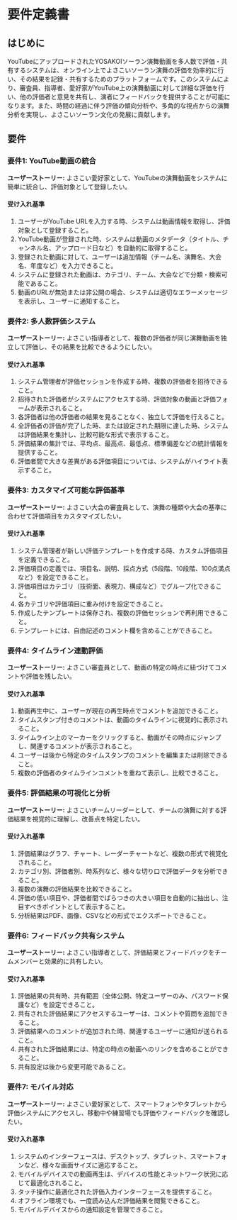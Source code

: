 # 要件定義書

## はじめに

YouTubeにアップロードされたYOSAKOIソーラン演舞動画を多人数で評価・共有するシステムは、オンライン上でよさこいソーラン演舞の評価を効率的に行い、その結果を記録・共有するためのプラットフォームです。このシステムにより、審査員、指導者、愛好家がYouTube上の演舞動画に対して詳細な評価を行い、他の評価者と意見を共有し、演者にフィードバックを提供することが可能になります。また、時間の経過に伴う評価の傾向分析や、多角的な視点からの演舞分析を実現し、よさこいソーラン文化の発展に貢献します。

## 要件

### 要件1: YouTube動画の統合

**ユーザーストーリー:** よさこい愛好家として、YouTubeの演舞動画をシステムに簡単に統合し、評価対象として登録したい。

#### 受け入れ基準

1. ユーザーがYouTube URLを入力する時、システムは動画情報を取得し、評価対象として登録すること。
2. YouTube動画が登録された時、システムは動画のメタデータ（タイトル、チャンネル名、アップロード日など）を自動的に取得すること。
3. 登録された動画に対して、ユーザーは追加情報（チーム名、演舞名、大会名、年度など）を入力できること。
4. システムに登録された動画は、カテゴリ、チーム、大会などで分類・検索可能であること。
5. 動画のURLが無効または非公開の場合、システムは適切なエラーメッセージを表示し、ユーザーに通知すること。

### 要件2: 多人数評価システム

**ユーザーストーリー:** よさこい指導者として、複数の評価者が同じ演舞動画を独立して評価し、その結果を比較できるようにしたい。

#### 受け入れ基準

1. システム管理者が評価セッションを作成する時、複数の評価者を招待できること。
2. 招待された評価者がシステムにアクセスする時、評価対象の動画と評価フォームが表示されること。
3. 各評価者は他の評価者の結果を見ることなく、独立して評価を行えること。
4. 全評価者の評価が完了した時、または設定された期限に達した時、システムは評価結果を集計し、比較可能な形式で表示すること。
5. 評価結果の集計では、平均点、最高点、最低点、標準偏差などの統計情報を提供すること。
6. 評価者間で大きな差異がある評価項目については、システムがハイライト表示すること。

### 要件3: カスタマイズ可能な評価基準

**ユーザーストーリー:** よさこい大会の審査員として、演舞の種類や大会の基準に合わせて評価項目をカスタマイズしたい。

#### 受け入れ基準

1. システム管理者が新しい評価テンプレートを作成する時、カスタム評価項目を定義できること。
2. 評価項目の定義では、項目名、説明、採点方式（5段階、10段階、100点満点など）を設定できること。
3. 評価項目はカテゴリ（技術面、表現力、構成など）でグループ化できること。
4. 各カテゴリや評価項目に重み付けを設定できること。
5. 作成したテンプレートは保存され、複数の評価セッションで再利用できること。
6. テンプレートには、自由記述のコメント欄を含めることができること。

### 要件4: タイムライン連動評価

**ユーザーストーリー:** よさこい審査員として、動画の特定の時点に紐づけてコメントや評価を残したい。

#### 受け入れ基準

1. 動画再生中に、ユーザーが現在の再生時点でコメントを追加できること。
2. タイムスタンプ付きのコメントは、動画のタイムラインに視覚的に表示されること。
3. タイムライン上のマーカーをクリックすると、動画がその時点にジャンプし、関連するコメントが表示されること。
4. ユーザーは後から特定のタイムスタンプのコメントを編集または削除できること。
5. 複数の評価者のタイムラインコメントを重ねて表示し、比較できること。

### 要件5: 評価結果の可視化と分析

**ユーザーストーリー:** よさこいチームリーダーとして、チームの演舞に対する評価結果を視覚的に理解し、改善点を特定したい。

#### 受け入れ基準

1. 評価結果はグラフ、チャート、レーダーチャートなど、複数の形式で視覚化されること。
2. カテゴリ別、評価者別、時系列など、様々な切り口で評価データを分析できること。
3. 複数の演舞の評価結果を比較できること。
4. 評価の低い項目や、評価者間でばらつきの大きい項目を自動的に抽出し、注目すべきポイントとして表示すること。
5. 分析結果はPDF、画像、CSVなどの形式でエクスポートできること。

### 要件6: フィードバック共有システム

**ユーザーストーリー:** よさこい指導者として、評価結果とフィードバックをチームメンバーと効果的に共有したい。

#### 受け入れ基準

1. 評価結果の共有時、共有範囲（全体公開、特定ユーザーのみ、パスワード保護など）を設定できること。
2. 共有された評価結果にアクセスするユーザーは、コメントや質問を追加できること。
3. 評価結果へのコメントが追加された時、関連するユーザーに通知が送られること。
4. 共有された評価結果には、特定の時点の動画へのリンクを含めることができること。
5. 共有設定は後から変更可能であること。

### 要件7: モバイル対応

**ユーザーストーリー:** よさこい愛好家として、スマートフォンやタブレットから評価システムにアクセスし、移動中や練習場でも評価やフィードバックを確認したい。

#### 受け入れ基準

1. システムのインターフェースは、デスクトップ、タブレット、スマートフォンなど、様々な画面サイズに適応すること。
2. モバイルデバイスでの動画再生は、デバイスの性能とネットワーク状況に応じて最適化されること。
3. タッチ操作に最適化された評価入力インターフェースを提供すること。
4. オフライン環境でも、一度読み込んだ評価結果を閲覧できること。
5. モバイルデバイスからの通知設定を管理できること。